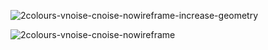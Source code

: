 ![2colours-vnoise-cnoise-nowireframe-increase-geometry](https://user-images.githubusercontent.com/63723832/112874913-6a33dd00-90bb-11eb-9f19-09385e7ed53e.gif)

![2colours-vnoise-cnoise-nowireframe](https://user-images.githubusercontent.com/63723832/112874918-6bfda080-90bb-11eb-8094-9830600310af.gif)